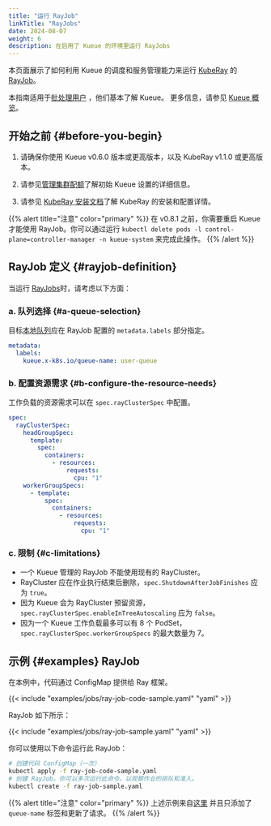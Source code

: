 ```yaml
---
title: "运行 RayJob"
linkTitle: "RayJobs"
date: 2024-08-07
weight: 6
description: 在启用了 Kueue 的环境里运行 RayJobs
---
```


本页面展示了如何利用 Kueue 的调度和服务管理能力来运行 [KubeRay](https://github.com/ray-project/kuberay)
的 [RayJob](https://docs.ray.io/en/latest/cluster/kubernetes/getting-started/rayjob-quick-start.html)。

本指南适用于[批处理用户](/zh-CN/docs/tasks#batch-user) ，他们基本了解 Kueue。
更多信息，请参见 [Kueue 概览](/zh-CN/docs/overview)。

## 开始之前 {#before-you-begin}

1. 请确保你使用 Kueue v0.6.0 版本或更高版本，以及 KubeRay v1.1.0 或更高版本。

2. 请参见[管理集群配额](/zh-CN/docs/tasks/manage/administer_cluster_quotas)了解初始 Kueue 设置的详细信息。

3. 请参见 [KubeRay 安装文档](https://docs.ray.io/en/latest/cluster/kubernetes/getting-started/raycluster-quick-start.html#step-2-deploy-a-kuberay-operator)了解
   KubeRay 的安装和配置详情。

{{% alert title="注意" color="primary" %}}
在 v0.8.1 之前，你需要重启 Kueue 才能使用 RayJob。你可以通过运行 `kubectl delete pods -l control-plane=controller-manager -n kueue-system` 来完成此操作。
{{% /alert %}}

## RayJob 定义 {#rayjob-definition}

当运行 [RayJobs](https://docs.ray.io/en/latest/cluster/kubernetes/getting-started/rayjob-quick-start.html)时，请考虑以下方面：

### a. 队列选择 {#a-queue-selection}

目标[本地队列](/zh-CN/docs/concepts/local_queue)应在 RayJob 配置的 `metadata.labels` 部分指定。

```yaml
metadata:
  labels:
    kueue.x-k8s.io/queue-name: user-queue
```

### b. 配置资源需求 {#b-configure-the-resource-needs}

工作负载的资源需求可以在 `spec.rayClusterSpec` 中配置。

```yaml
spec:
  rayClusterSpec:
    headGroupSpec:
      template:
        spec:
          containers:
            - resources:
                requests:
                  cpu: "1"
    workerGroupSpecs:
      - template:
          spec:
            containers:
              - resources:
                  requests:
                    cpu: "1"
```

### c. 限制 {#c-limitations}

- 一个 Kueue 管理的 RayJob 不能使用现有的 RayCluster。
- RayCluster 应在作业执行结束后删除，`spec.ShutdownAfterJobFinishes` 应为 `true`。
- 因为 Kueue 会为 RayCluster 预留资源，`spec.rayClusterSpec.enableInTreeAutoscaling` 应为 `false`。
- 因为一个 Kueue 工作负载最多可以有 8 个 PodSet，`spec.rayClusterSpec.workerGroupSpecs` 的最大数量为 7。

## 示例 {#examples} RayJob

在本例中，代码通过 ConfigMap 提供给 Ray 框架。

{{< include "examples/jobs/ray-job-code-sample.yaml" "yaml" >}}

RayJob 如下所示：

{{< include "examples/jobs/ray-job-sample.yaml" "yaml" >}}

你可以使用以下命令运行此 RayJob：

```sh
# 创建代码 ConfigMap（一次）
kubectl apply -f ray-job-code-sample.yaml
# 创建 RayJob。你可以多次运行此命令，以观察作业的排队和准入。
kubectl create -f ray-job-sample.yaml
```

{{% alert title="注意" color="primary" %}}
上述示例来自[这里](https://raw.githubusercontent.com/ray-project/kuberay/v1.4.2/ray-operator/config/samples/ray-job.sample.yaml)
并且只添加了 `queue-name` 标签和更新了请求。
{{% /alert %}}